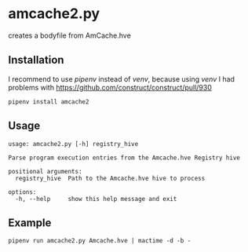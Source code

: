 # amcache2.py
creates a bodyfile from AmCache.hve

## Installation

I recommend to use *pipenv* instead of *venv*, because using *venv* I had problems with https://github.com/construct/construct/pull/930

```shell
pipenv install amcache2
```

## Usage
```shell
usage: amcache2.py [-h] registry_hive

Parse program execution entries from the Amcache.hve Registry hive

positional arguments:
  registry_hive  Path to the Amcache.hve hive to process

options:
  -h, --help     show this help message and exit
```

## Example
```shell
pipenv run amcache2.py Amcache.hve | mactime -d -b -
```